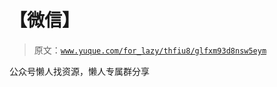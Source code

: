 # 【微信】

> 原文：[`www.yuque.com/for_lazy/thfiu8/glfxm93d8nsw5eym`](https://www.yuque.com/for_lazy/thfiu8/glfxm93d8nsw5eym)

<ne-p id="u8dc68883" data-lake-id="u8dc68883"><ne-text id="ua82399d3">公众号懒人找资源，懒人专属群分享</ne-text></ne-p>